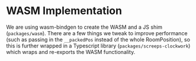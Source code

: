 # WASM Implementation

We are using wasm-bindgen to create the WASM and a JS shim (`packages/wasm`). There are a few things we tweak to improve performance (such as passing in the `__packedPos` instead of the whole RoomPosition), so this is further wrapped in a Typescript library (`packages/screeps-clockwork`) which wraps and re-exports the WASM functionality.
